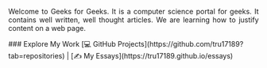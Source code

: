 <p align="justify">
  Welcome to Geeks for Geeks. It is a computer science portal for geeks. It contains well written, well thought articles. 
  We are learning how to justify content on a web page. 
</p>
### Explore My Work
[💻 GitHub Projects](https://github.com/tru17189?tab=repositories) | [✍️ My Essays](https://tru17189.github.io/essays) 
